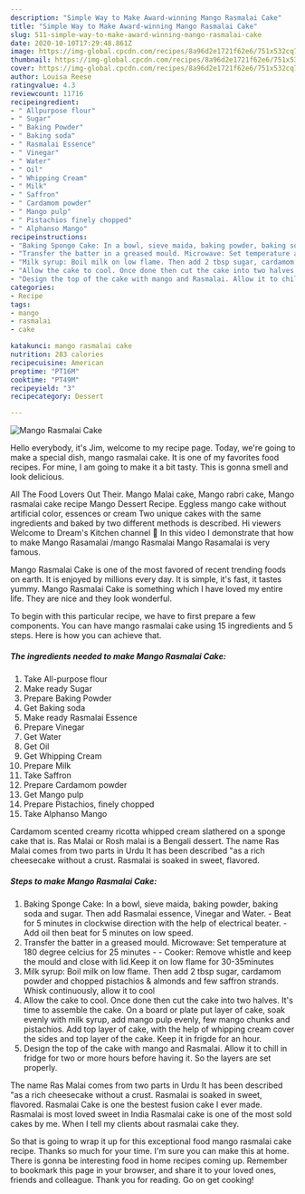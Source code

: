 ```yaml
---
description: "Simple Way to Make Award-winning Mango Rasmalai Cake"
title: "Simple Way to Make Award-winning Mango Rasmalai Cake"
slug: 511-simple-way-to-make-award-winning-mango-rasmalai-cake
date: 2020-10-10T17:29:48.861Z
image: https://img-global.cpcdn.com/recipes/8a96d2e1721f62e6/751x532cq70/mango-rasmalai-cake-recipe-main-photo.jpg
thumbnail: https://img-global.cpcdn.com/recipes/8a96d2e1721f62e6/751x532cq70/mango-rasmalai-cake-recipe-main-photo.jpg
cover: https://img-global.cpcdn.com/recipes/8a96d2e1721f62e6/751x532cq70/mango-rasmalai-cake-recipe-main-photo.jpg
author: Louisa Reese
ratingvalue: 4.3
reviewcount: 11716
recipeingredient:
- " Allpurpose flour"
- " Sugar"
- " Baking Powder"
- " Baking soda"
- " Rasmalai Essence"
- " Vinegar"
- " Water"
- " Oil"
- " Whipping Cream"
- " Milk"
- " Saffron"
- " Cardamom powder"
- " Mango pulp"
- " Pistachios finely chopped"
- " Alphanso Mango"
recipeinstructions:
- "Baking Sponge Cake: In a bowl, sieve maida, baking powder, baking soda and sugar. Then add Rasmalai essence, Vinegar and Water. Beat for 5 minutes in clockwise direction with the help of electrical beater. Add oil then beat for 5 minutes on low speed."
- "Transfer the batter in a greased mould. Microwave: Set temperature at 180 degree celcius for 25 minutes   Cooker: Remove whistle and keep the mould and close with lid.Keep it on low flame for 30-35minutes"
- "Milk syrup: Boil milk on low flame. Then add 2 tbsp sugar, cardamom powder and chopped pistachios &amp; almonds and few saffron strands. Whisk continuously, allow it to cool"
- "Allow the cake to cool. Once done then cut the cake into two halves. It&#39;s time to assemble the cake. On a board or plate put layer of cake, soak evenly with milk syrup, add mango pulp evenly, few mango chunks and pistachios. Add top layer of cake, with the help of whipping cream cover the sides and top layer of the cake. Keep it in frigde for an hour."
- "Design the top of the cake with mango and Rasmalai. Allow it to chill in fridge for two or more hours before having it. So the layers are set properly."
categories:
- Recipe
tags:
- mango
- rasmalai
- cake

katakunci: mango rasmalai cake 
nutrition: 283 calories
recipecuisine: American
preptime: "PT16M"
cooktime: "PT49M"
recipeyield: "3"
recipecategory: Dessert

---
```



![Mango Rasmalai Cake](https://img-global.cpcdn.com/recipes/8a96d2e1721f62e6/751x532cq70/mango-rasmalai-cake-recipe-main-photo.jpg)

Hello everybody, it's Jim, welcome to my recipe page. Today, we're going to make a special dish, mango rasmalai cake. It is one of my favorites food recipes. For mine, I am going to make it a bit tasty. This is gonna smell and look delicious.

All The Food Lovers Out Their. Mango Malai cake, Mango rabri cake, Mango rasmalai cake recipe Mango Dessert Recipe. Eggless mango cake without artificial color, essences or cream Two unique cakes with the same ingredients and baked by two different methods is described. Hi viewers Welcome to Dream&#39;s Kitchen channel 💐 In this video I demonstrate that how to make Mango Rasamalai /mango Rasmalai Mango Rasamalai is very famous.

Mango Rasmalai Cake is one of the most favored of recent trending foods on earth. It is enjoyed by millions every day. It is simple, it's fast, it tastes yummy. Mango Rasmalai Cake is something which I have loved my entire life. They are nice and they look wonderful.


To begin with this particular recipe, we have to first prepare a few components. You can have mango rasmalai cake using 15 ingredients and 5 steps. Here is how you can achieve that.

<!--inarticleads1-->

##### The ingredients needed to make Mango Rasmalai Cake:

1. Take  All-purpose flour
1. Make ready  Sugar
1. Prepare  Baking Powder
1. Get  Baking soda
1. Make ready  Rasmalai Essence
1. Prepare  Vinegar
1. Get  Water
1. Get  Oil
1. Get  Whipping Cream
1. Prepare  Milk
1. Take  Saffron
1. Prepare  Cardamom powder
1. Get  Mango pulp
1. Prepare  Pistachios, finely chopped
1. Take  Alphanso Mango


Cardamom scented creamy ricotta whipped cream slathered on a sponge cake that is. Ras Malai or Rosh malai is a Bengali dessert. The name Ras Malai comes from two parts in Urdu It has been described &#34;as a rich cheesecake without a crust. Rasmalai is soaked in sweet, flavored. 

<!--inarticleads2-->

##### Steps to make Mango Rasmalai Cake:

1. Baking Sponge Cake: In a bowl, sieve maida, baking powder, baking soda and sugar. Then add Rasmalai essence, Vinegar and Water. - Beat for 5 minutes in clockwise direction with the help of electrical beater. - Add oil then beat for 5 minutes on low speed.
1. Transfer the batter in a greased mould. Microwave: Set temperature at 180 degree celcius for 25 minutes  -  - Cooker: Remove whistle and keep the mould and close with lid.Keep it on low flame for 30-35minutes
1. Milk syrup: Boil milk on low flame. Then add 2 tbsp sugar, cardamom powder and chopped pistachios &amp; almonds and few saffron strands. Whisk continuously, allow it to cool
1. Allow the cake to cool. Once done then cut the cake into two halves. It&#39;s time to assemble the cake. On a board or plate put layer of cake, soak evenly with milk syrup, add mango pulp evenly, few mango chunks and pistachios. Add top layer of cake, with the help of whipping cream cover the sides and top layer of the cake. Keep it in frigde for an hour.
1. Design the top of the cake with mango and Rasmalai. Allow it to chill in fridge for two or more hours before having it. So the layers are set properly.


The name Ras Malai comes from two parts in Urdu It has been described &#34;as a rich cheesecake without a crust. Rasmalai is soaked in sweet, flavored. Rasmalai Cake is one the bestest fusion cake I ever made. Rasmalai is most loved sweet in India Rasmalai cake is one of the most sold cakes by me. When I tell my clients about rasmalai cake they. 

So that is going to wrap it up for this exceptional food mango rasmalai cake recipe. Thanks so much for your time. I'm sure you can make this at home. There is gonna be interesting food in home recipes coming up. Remember to bookmark this page in your browser, and share it to your loved ones, friends and colleague. Thank you for reading. Go on get cooking!
